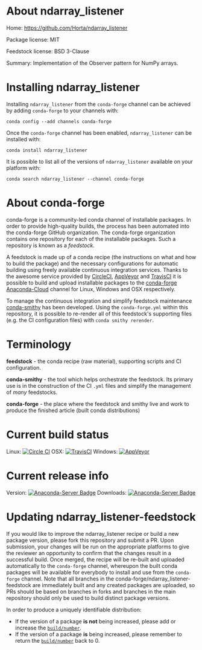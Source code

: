 About ndarray_listener
======================

Home: https://github.com/Horta/ndarray_listener

Package license: MIT

Feedstock license: BSD 3-Clause

Summary: Implementation of the Observer pattern for NumPy arrays.



Installing ndarray_listener
===========================

Installing `ndarray_listener` from the `conda-forge` channel can be achieved by adding `conda-forge` to your channels with:

```
conda config --add channels conda-forge
```

Once the `conda-forge` channel has been enabled, `ndarray_listener` can be installed with:

```
conda install ndarray_listener
```

It is possible to list all of the versions of `ndarray_listener` available on your platform with:

```
conda search ndarray_listener --channel conda-forge
```


About conda-forge
=================

conda-forge is a community-led conda channel of installable packages.
In order to provide high-quality builds, the process has been automated into the
conda-forge GitHub organization. The conda-forge organization contains one repository
for each of the installable packages. Such a repository is known as a *feedstock*.

A feedstock is made up of a conda recipe (the instructions on what and how to build
the package) and the necessary configurations for automatic building using freely
available continuous integration services. Thanks to the awesome service provided by
[CircleCI](https://circleci.com/), [AppVeyor](http://www.appveyor.com/)
and [TravisCI](https://travis-ci.org/) it is possible to build and upload installable
packages to the [conda-forge](https://anaconda.org/conda-forge)
[Anaconda-Cloud](http://docs.anaconda.org/) channel for Linux, Windows and OSX respectively.

To manage the continuous integration and simplify feedstock maintenance
[conda-smithy](http://github.com/conda-forge/conda-smithy) has been developed.
Using the ``conda-forge.yml`` within this repository, it is possible to re-render all of
this feedstock's supporting files (e.g. the CI configuration files) with ``conda smithy rerender``.


Terminology
===========

**feedstock** - the conda recipe (raw material), supporting scripts and CI configuration.

**conda-smithy** - the tool which helps orchestrate the feedstock.
                   Its primary use is in the construction of the CI ``.yml`` files
                   and simplify the management of *many* feedstocks.

**conda-forge** - the place where the feedstock and smithy live and work to
                  produce the finished article (built conda distributions)

Current build status
====================

Linux: [![Circle CI](https://circleci.com/gh/conda-forge/ndarray_listener-feedstock.svg?style=shield)](https://circleci.com/gh/conda-forge/ndarray_listener-feedstock)
OSX: [![TravisCI](https://travis-ci.org/conda-forge/ndarray_listener-feedstock.svg?branch=master)](https://travis-ci.org/conda-forge/ndarray_listener-feedstock)
Windows: [![AppVeyor](https://ci.appveyor.com/api/projects/status/github/conda-forge/ndarray_listener-feedstock?svg=True)](https://ci.appveyor.com/project/conda-forge/ndarray-listener-feedstock/branch/master)

Current release info
====================
Version: [![Anaconda-Server Badge](https://anaconda.org/conda-forge/ndarray_listener/badges/version.svg)](https://anaconda.org/conda-forge/ndarray_listener)
Downloads: [![Anaconda-Server Badge](https://anaconda.org/conda-forge/ndarray_listener/badges/downloads.svg)](https://anaconda.org/conda-forge/ndarray_listener)


Updating ndarray_listener-feedstock
===================================

If you would like to improve the ndarray_listener recipe or build a new
package version, please fork this repository and submit a PR. Upon submission,
your changes will be run on the appropriate platforms to give the reviewer an
opportunity to confirm that the changes result in a successful build. Once
merged, the recipe will be re-built and uploaded automatically to the
`conda-forge` channel, whereupon the built conda packages will be available for
everybody to install and use from the `conda-forge` channel.
Note that all branches in the conda-forge/ndarray_listener-feedstock are
immediately built and any created packages are uploaded, so PRs should be based
on branches in forks and branches in the main repository should only be used to
build distinct package versions.

In order to produce a uniquely identifiable distribution:
 * If the version of a package **is not** being increased, please add or increase
   the [``build/number``](http://conda.pydata.org/docs/building/meta-yaml.html#build-number-and-string).
 * If the version of a package **is** being increased, please remember to return
   the [``build/number``](http://conda.pydata.org/docs/building/meta-yaml.html#build-number-and-string)
   back to 0.
